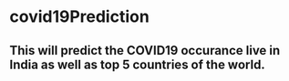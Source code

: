 # covid19Prediction


## This will predict the COVID19 occurance live in India as well as top 5 countries of the world.
